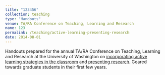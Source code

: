 ```yaml
---
title: "123456"
collection: teaching
type: "Handouts"
venue: TA/RA Conference on Teaching, Learning and Research
name: 123
permalink: /teaching/active-learning-presenting-research
date: 2014-08-01
---
```


Handouts prepared for the annual TA/RA Conference on Teaching, Learning and Research at the University of Washington on [incorporating active learning strategies in the classroom](https://www.dropbox.com/s/261ieukrm3sctfi/ActivitiesForActiveLearning.pdf?dl=0) and [presenting research](https://www.dropbox.com/s/om6qzrey3882f0z/PresentingYourResearch.pdf?dl=0). Geared towards graduate students in their first few years.
